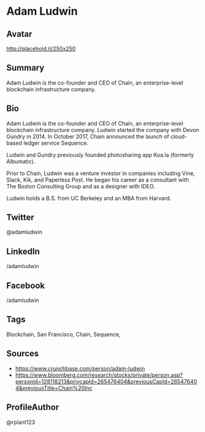 # Adam Ludwin

## Avatar
http://placehold.it/250x250

## Summary
Adam Ludwin is the co-founder and CEO of Chain, an enterprise-level blockchain infrastructure company.

## Bio
Adam Ludwin is the co-founder and CEO of Chain, an enterprise-level blockchain infrastructure company. Ludwin started the company with Devon Gundry in 2014. In October 2017, Chain announced the launch of cloud-based ledger service Sequence.

Ludwin and Gundry previously founded photosharing app Koa.la (formerly Albumatic).

Prior to Chain, Ludwin was a venture investor in companies including Vine, Slack, Kik, and Paperless Post. He began his career as a consultant with The Boston Consulting Group and as a designer with IDEO. 

Ludwin holds a B.S. from UC Berkeley and an MBA from Harvard.

## Twitter
@adamludwin

## LinkedIn
/adamludwin

## Facebook
/adamludwin

## Tags
Blockchain, San Francisco, Chain, Sequence,

## Sources
- https://www.crunchbase.com/person/adam-ludwin
- https://www.bloomberg.com/research/stocks/private/person.asp?personId=128118213&privcapId=265476404&previousCapId=265476404&previousTitle=Chain%20Inc

## ProfileAuthor
@rplant123
